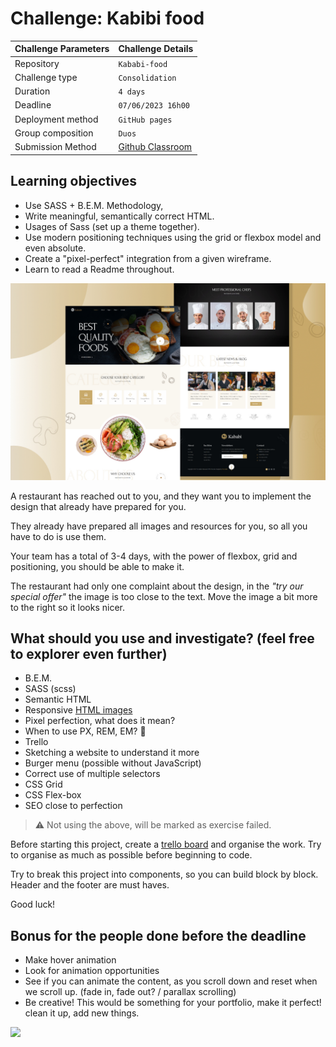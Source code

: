 # Challenge: Kabibi food

| Challenge Parameters | Challenge Details                                           |
|:---------------------|:------------------------------------------------------------|
| Repository           | `Kababi-food`                                               |
| Challenge type       | `Consolidation`                                             |
| Duration             | `4 days`                                                    |
| Deadline             | `07/06/2023 16h00`                                          |
| Deployment method    | `GitHub pages`                                              |
| Group composition    | `Duos`                                                      |
| Submission Method    | [Github Classroom](https://classroom.github.com/a/kMR8HjA5) |

## Learning objectives

- Use SASS + B.E.M. Methodology,
- Write meaningful, semantically correct HTML.
- Usages of Sass (set up a theme together).
- Use modern positioning techniques using the grid or flexbox model and even absolute.
- Create a "pixel-perfect" integration from a given wireframe.
- Learn to read a Readme throughout.

![](./resources-readme/restaurant-theme-banner.jpg)

A restaurant has reached out to you, and they want you to implement the design that already have prepared for you.

They already have prepared all images and resources for you, so all you have to do is use them.

Your team has a total of 3-4 days, with the power of flexbox, grid and positioning, you should be able to make it.

The restaurant had only one complaint about the design, in the _"try our special offer"_ the image is too close to the text. Move the image a bit more to the right so it looks nicer.

## What should you use and investigate? (feel free to explorer even further)

- B.E.M.
- SASS (scss)
- Semantic HTML
- Responsive [HTML images](https://developer.mozilla.org/en-US/docs/Learn/HTML/Multimedia_and_embedding/Responsive_images)
- Pixel perfection, what does it mean?
- When to use PX, REM, EM? 🤯
- Trello
- Sketching a website to understand it more
- Burger menu (possible without JavaScript)
- Correct use of multiple selectors
- CSS Grid
- CSS Flex-box
- SEO close to perfection

> ⚠️ Not using the above, will be marked as exercise failed.

Before starting this project, create a [trello board](https://trello.com/en) and organise the work. Try to organise as much as possible before beginning to code.

Try to break this project into components, so you can build block by block. Header and the footer are must haves.

Good luck!

## Bonus for the people done before the deadline

- Make hover animation
- Look for animation opportunities
- See if you can animate the content, as you scroll down and reset when we scroll up. (fade in, fade out? / parallax scrolling)
- Be creative! This would be something for your portfolio, make it perfect! clean it up, add new things.

![](https://media.giphy.com/media/AC1PtbdsJZyOQ/giphy.gif)
